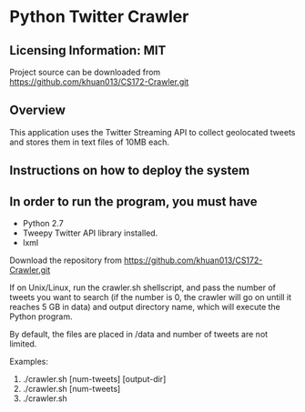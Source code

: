 Python Twitter Crawler
====

Licensing Information: MIT
---
Project source can be downloaded from https://github.com/khuan013/CS172-Crawler.git


Overview
-------

This application uses the Twitter Streaming API to collect geolocated tweets and stores them in text files of 10MB each.

Instructions on how to deploy the system
-------

In order to run the program, you must have 
---
* Python 2.7
* Tweepy Twitter API library installed.
* lxml 

Download the repository from https://github.com/khuan013/CS172-Crawler.git

If on Unix/Linux, run the crawler.sh shellscript, and pass the number of tweets you want to search (if the number is 0, the crawler will go on untill it reaches 5 GB in data) and output directory name, which will execute the Python program. 

By default, the files are placed in /data and number of tweets are not limited. 

Examples:

1. ./crawler.sh [num-tweets] [output-dir] 
2. ./crawler.sh [num-tweets]
3. ./crawler.sh 

